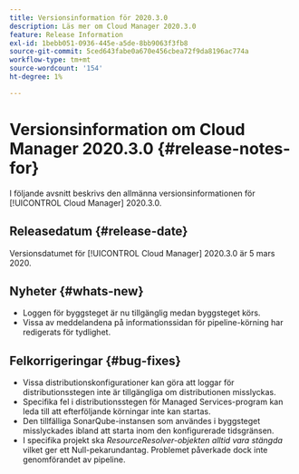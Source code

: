 ```yaml
---
title: Versionsinformation för 2020.3.0
description: Läs mer om Cloud Manager 2020.3.0
feature: Release Information
exl-id: 1bebb051-0936-445e-a5de-8bb9063f3fb8
source-git-commit: 5ced643fabe0a670e456cbea72f9da8196ac774a
workflow-type: tm+mt
source-wordcount: '154'
ht-degree: 1%

---
```


# Versionsinformation om Cloud Manager 2020.3.0 {#release-notes-for}

I följande avsnitt beskrivs den allmänna versionsinformationen för [!UICONTROL Cloud Manager] 2020.3.0.

## Releasedatum {#release-date}

Versionsdatumet för [!UICONTROL Cloud Manager] 2020.3.0 är 5 mars 2020.

## Nyheter {#whats-new}

* Loggen för byggsteget är nu tillgänglig medan byggsteget körs.
* Vissa av meddelandena på informationssidan för pipeline-körning har redigerats för tydlighet.

## Felkorrigeringar {#bug-fixes}

* Vissa distributionskonfigurationer kan göra att loggar för distributionsstegen inte är tillgängliga om distributionen misslyckas.
* Specifika fel i distributionsstegen för Managed Services-program kan leda till att efterföljande körningar inte kan startas.
* Den tillfälliga SonarQube-instansen som användes i byggsteget misslyckades ibland att starta inom den konfigurerade tidsgränsen.
* I specifika projekt ska *ResourceResolver-objekten alltid vara stängda* vilket ger ett Null-pekarundantag. Problemet påverkade dock inte genomförandet av pipeline.
